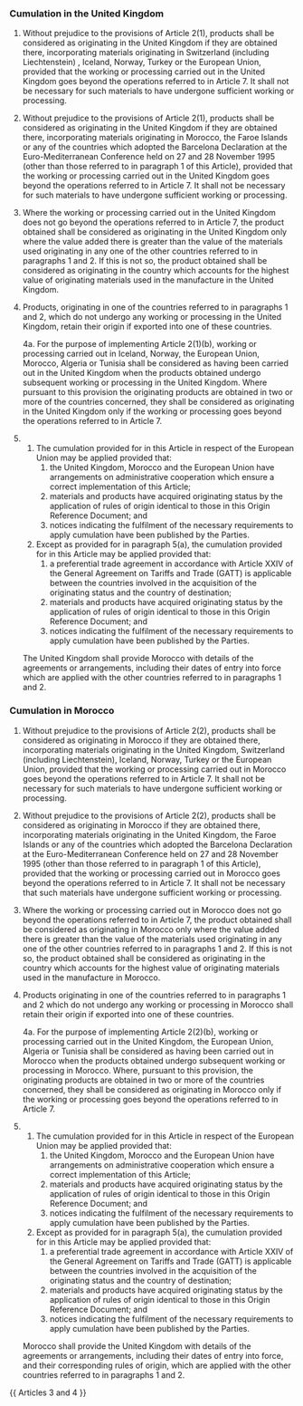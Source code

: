 ### Cumulation in the United Kingdom

1. Without prejudice to the provisions of Article 2(1), products shall be considered as originating in the United Kingdom if they are obtained there, incorporating materials originating in Switzerland (including Liechtenstein) , Iceland, Norway, Turkey or the European Union, provided that the working or processing carried out in the United Kingdom goes beyond the operations referred to in Article 7. It shall not be necessary for such materials to have undergone sufficient working or processing.

2. Without prejudice to the provisions of Article 2(1), products shall be considered as originating in the United Kingdom if they are obtained there, incorporating materials originating in Morocco, the Faroe Islands or any of the countries which adopted the Barcelona Declaration at the Euro-Mediterranean Conference held on 27 and 28 November 1995 (other than those referred to in paragraph 1 of this Article), provided that the working or processing carried out in the United Kingdom goes beyond the operations referred to in Article 7. It shall not be necessary for such materials to have undergone sufficient working or processing.

3. Where the working or processing carried out in the United Kingdom does not go beyond the operations referred to in Article 7, the product obtained shall be considered as originating in the United Kingdom only where the value added there is greater than the value of the materials used originating in any one of the other countries referred to in paragraphs 1 and 2. If this is not so, the product obtained shall be considered as originating in the country which accounts for the highest value of originating materials used in the manufacture in the United Kingdom.

4. Products, originating in one of the countries referred to in paragraphs 1 and 2, which do not undergo any working or processing in the United Kingdom, retain their origin if exported into one of these countries.

    4a. For the purpose of implementing Article 2(1)(b), working or processing carried out in Iceland, Norway, the European Union, Morocco, Algeria or Tunisia shall be considered as having been carried out in the United Kingdom when the products obtained undergo subsequent working or processing in the United Kingdom. Where pursuant to this provision the originating products are obtained in two or more of the countries concerned, they shall be considered as originating in the United Kingdom only if the working or processing goes beyond the operations referred to in Article 7.

5. 
   1. The cumulation provided for in this Article in respect of the European Union may be applied provided that:
      1. the United Kingdom, Morocco and the European Union have arrangements on administrative cooperation which ensure a correct implementation of this Article; 
      2. materials and products have acquired originating status by the application of rules of origin identical to those in this Origin Reference Document; and
      3. notices indicating the fulfilment of the necessary requirements to apply cumulation have been published by the Parties.
   2. Except as provided for in paragraph 5(a), the cumulation provided for in this Article may be applied provided that:
      1. a preferential trade agreement in accordance with Article XXIV of the General Agreement on Tariffs and Trade (GATT) is applicable between the countries involved in the acquisition of the originating status and the country of destination;
      2. materials and products have acquired originating status by the application of rules of origin identical to those in this Origin Reference Document; and
      3. notices indicating the fulfilment of the necessary requirements to apply cumulation have been published by the Parties.

    The United Kingdom shall provide Morocco with details of the agreements or arrangements, including their dates of entry into force which are applied with the other countries referred to in paragraphs 1 and 2.

### Cumulation in Morocco

1. Without prejudice to the provisions of Article 2(2), products shall be considered as originating in Morocco if they are obtained there, incorporating materials originating in the United Kingdom, Switzerland (including Liechtenstein), Iceland, Norway, Turkey or the European Union, provided that the working or processing carried out in Morocco goes beyond the operations referred to in Article 7. It shall not be necessary for such materials to have undergone sufficient working or processing.

2. Without prejudice to the provisions of Article 2(2), products shall be considered as originating in Morocco if they are obtained there, incorporating materials originating in the United Kingdom, the Faroe Islands or any of the countries which adopted the Barcelona Declaration at the Euro-Mediterranean Conference held on 27 and 28 November 1995 (other than those referred to in paragraph 1 of this Article), provided that the working or processing carried out in Morocco goes beyond the operations referred to in Article 7. It shall not be necessary that such materials have undergone sufficient working or processing.

3. Where the working or processing carried out in Morocco does not go beyond the operations referred to in Article 7, the product obtained shall be considered as originating in Morocco only where the value added there is greater than the value of the materials used originating in any one of the other countries referred to in paragraphs 1 and 2. If this is not so, the product obtained shall be considered as originating in the country which accounts for the highest value of originating materials used in the manufacture in Morocco.

4. Products originating in one of the countries referred to in paragraphs 1 and 2 which do not undergo any working or processing in Morocco shall retain their origin if exported into one of these countries.

    4a. For the purpose of implementing Article 2(2)(b), working or processing carried out in the United Kingdom, the European Union, Algeria or Tunisia shall be considered as having been carried out in Morocco when the products obtained undergo subsequent working or processing in Morocco. Where, pursuant to this provision, the originating products are obtained in two or more of the countries concerned, they shall be considered as originating in Morocco only if the working or processing goes beyond the operations referred to in Article 7.

5. 
   1. The cumulation provided for in this Article in respect of the European Union may be applied provided that:
      1. the United Kingdom, Morocco and the European Union have arrangements on administrative cooperation which ensure a correct implementation of this Article; 
      2. materials and products have acquired originating status by the application of rules of origin identical to those in this Origin Reference Document; and
      3. notices indicating the fulfilment of the necessary requirements to apply cumulation have been published by the Parties.
   2. Except as provided for in paragraph 5(a), the cumulation provided for in this Article may be applied provided that:
      1. a preferential trade agreement in accordance with Article XXIV of the General Agreement on Tariffs and Trade (GATT) is applicable between the countries involved in the acquisition of the originating status and the country of destination;
      2. materials and products have acquired originating status by the application of rules of origin identical to those in this Origin Reference Document; and
      3. notices indicating the fulfilment of the necessary requirements to apply cumulation have been published by the Parties.

    Morocco shall provide the United Kingdom with details of the agreements or arrangements, including their dates of entry into force, and their corresponding rules of origin, which are applied with the other countries referred to in paragraphs 1 and 2.

{{ Articles 3 and 4 }}
